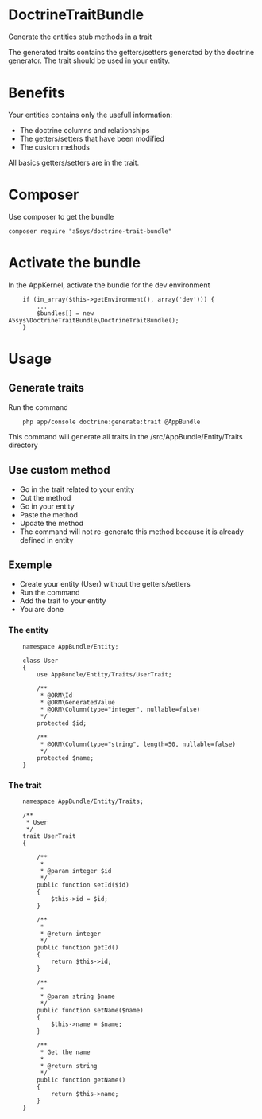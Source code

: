 # DoctrineTraitBundle
Generate the entities stub methods in a trait

The generated traits contains the getters/setters generated by the doctrine generator.
The trait should be used in your entity.

# Benefits

Your entities contains only the usefull information:

* The doctrine columns and relationships
* The getters/setters that have been modified
* The custom methods

All basics getters/setters are in the trait.

# Composer

Use composer to get the bundle

    composer require "a5sys/doctrine-trait-bundle"

# Activate the bundle

In the AppKernel, activate the bundle for the dev environment

        if (in_array($this->getEnvironment(), array('dev'))) {
            ...
            $bundles[] = new A5sys\DoctrineTraitBundle\DoctrineTraitBundle();
        }

# Usage

## Generate traits

Run the command

        php app/console doctrine:generate:trait @AppBundle

This command will generate all traits in the /src/AppBundle/Entity/Traits directory

## Use custom method

* Go in the trait related to your entity
* Cut the method
* Go in your entity
* Paste the method
* Update the method
* The command will not re-generate this method because it is already defined in entity

## Exemple

* Create your entity (User) without the getters/setters
* Run the command
* Add the trait to your entity
* You are done

### The entity

        namespace AppBundle/Entity;

        class User
        {
            use AppBundle/Entity/Traits/UserTrait;

            /**
             * @ORM\Id
             * @ORM\GeneratedValue
             * @ORM\Column(type="integer", nullable=false)
             */
            protected $id;

            /**
             * @ORM\Column(type="string", length=50, nullable=false)
             */
            protected $name;
        }

### The trait

        namespace AppBundle/Entity/Traits;

        /**
         * User
         */
        trait UserTrait
        {

            /**
             *
             * @param integer $id
             */
            public function setId($id)
            {
                $this->id = $id;
            }

            /**
             *
             * @return integer
             */
            public function getId()
            {
                return $this->id;
            }

            /**
             *
             * @param string $name
             */
            public function setName($name)
            {
                $this->name = $name;
            }

            /**
             * Get the name
             *
             * @return string
             */
            public function getName()
            {
                return $this->name;
            }
        }

